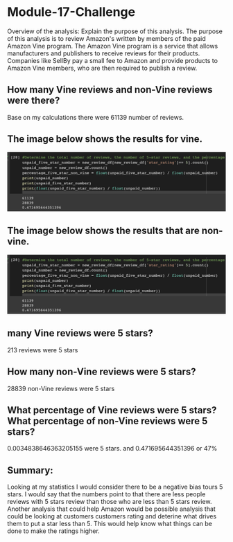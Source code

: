 # Module-17-Challenge

Overview of the analysis: Explain the purpose of this analysis.
The purpose of this analysis is to review Amazon's written by members of the paid Amazon Vine program. The Amazon Vine program is a service that allows manufacturers and publishers to receive reviews for their products. Companies like SellBy pay a small fee to Amazon and provide products to Amazon Vine members, who are then required to publish a review.


## How many Vine reviews and non-Vine reviews were there?
Base on my calculations there were 61139 number of reviews. 

## The image below shows the results for vine. 
![](https://github.com/Israelmejia12/Module-17-Challenge/blob/5343c6a7473a757e39946966aa37e39f150a701b/Non%20Vine.png)
## The image below shows the results that are non-vine. 

![](https://github.com/Israelmejia12/Module-17-Challenge/blob/5343c6a7473a757e39946966aa37e39f150a701b/Non%20Vine.png)

## many Vine reviews were 5 stars? 

213 reviews were 5 stars

## How many non-Vine reviews were 5 stars?
28839 non-Vine reviews were 5 stars

## What percentage of Vine reviews were 5 stars? What percentage of non-Vine reviews were 5 stars?

 0.0034838646363205155  were 5 stars. and 0.471695644351396 or 47%

## Summary: 
Looking at my statistics I would consider there to be a negative bias tours 5 stars. I would say that the numbers point to that there are less people reviews with 5 stars review than those who are less than 5 stars review. 
Another analysis that could help Amazon would be possible analysis that could be looking at customers customers rating and deterine what drives them to put a star less than 5. This would help know what things can be done to make the ratings higher. 

